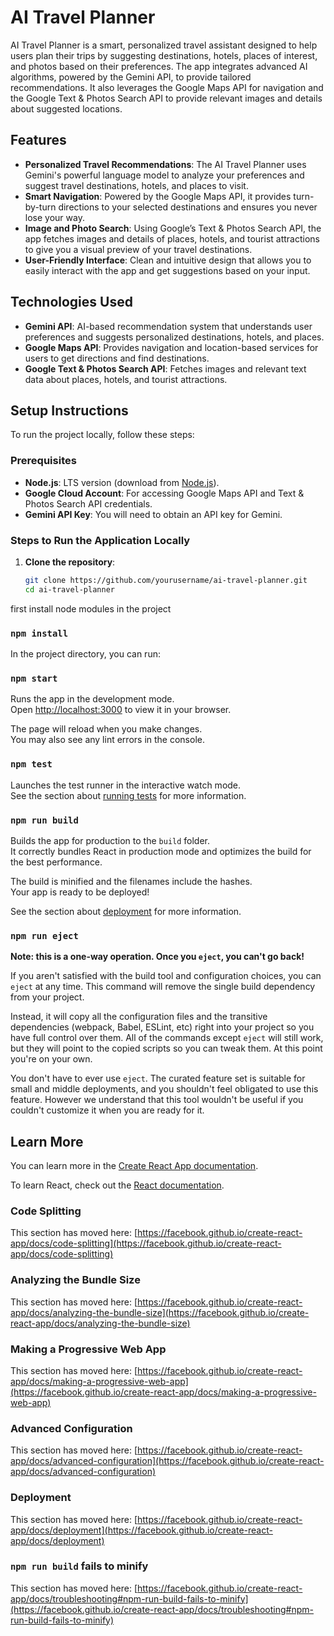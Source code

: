 
# AI Travel Planner

AI Travel Planner is a smart, personalized travel assistant designed to help users plan their trips by suggesting destinations, hotels, places of interest, and photos based on their preferences. The app integrates advanced AI algorithms, powered by the Gemini API, to provide tailored recommendations. It also leverages the Google Maps API for navigation and the Google Text & Photos Search API to provide relevant images and details about suggested locations.

## Features

- **Personalized Travel Recommendations**: The AI Travel Planner uses Gemini's powerful language model to analyze your preferences and suggest travel destinations, hotels, and places to visit.
- **Smart Navigation**: Powered by the Google Maps API, it provides turn-by-turn directions to your selected destinations and ensures you never lose your way.
- **Image and Photo Search**: Using Google’s Text & Photos Search API, the app fetches images and details of places, hotels, and tourist attractions to give you a visual preview of your travel destinations.
- **User-Friendly Interface**: Clean and intuitive design that allows you to easily interact with the app and get suggestions based on your input.

## Technologies Used

- **Gemini API**: AI-based recommendation system that understands user preferences and suggests personalized destinations, hotels, and places.
- **Google Maps API**: Provides navigation and location-based services for users to get directions and find destinations.
- **Google Text & Photos Search API**: Fetches images and relevant text data about places, hotels, and tourist attractions.

## Setup Instructions

To run the project locally, follow these steps:

### Prerequisites

- **Node.js**: LTS version (download from [Node.js](https://nodejs.org/)).
- **Google Cloud Account**: For accessing Google Maps API and Text & Photos Search API credentials.
- **Gemini API Key**: You will need to obtain an API key for Gemini.

### Steps to Run the Application Locally

1. **Clone the repository**:
   ```bash
   git clone https://github.com/yourusername/ai-travel-planner.git
   cd ai-travel-planner

first install node modules in the project   

### `npm install`



In the project directory, you can run:

### `npm start`

Runs the app in the development mode.\
Open [http://localhost:3000](http://localhost:3000) to view it in your browser.

The page will reload when you make changes.\
You may also see any lint errors in the console.

### `npm test`

Launches the test runner in the interactive watch mode.\
See the section about [running tests](https://facebook.github.io/create-react-app/docs/running-tests) for more information.

### `npm run build`

Builds the app for production to the `build` folder.\
It correctly bundles React in production mode and optimizes the build for the best performance.

The build is minified and the filenames include the hashes.\
Your app is ready to be deployed!

See the section about [deployment](https://facebook.github.io/create-react-app/docs/deployment) for more information.

### `npm run eject`

**Note: this is a one-way operation. Once you `eject`, you can't go back!**

If you aren't satisfied with the build tool and configuration choices, you can `eject` at any time. This command will remove the single build dependency from your project.

Instead, it will copy all the configuration files and the transitive dependencies (webpack, Babel, ESLint, etc) right into your project so you have full control over them. All of the commands except `eject` will still work, but they will point to the copied scripts so you can tweak them. At this point you're on your own.

You don't have to ever use `eject`. The curated feature set is suitable for small and middle deployments, and you shouldn't feel obligated to use this feature. However we understand that this tool wouldn't be useful if you couldn't customize it when you are ready for it.

## Learn More

You can learn more in the [Create React App documentation](https://facebook.github.io/create-react-app/docs/getting-started).

To learn React, check out the [React documentation](https://reactjs.org/).

### Code Splitting

This section has moved here: [https://facebook.github.io/create-react-app/docs/code-splitting](https://facebook.github.io/create-react-app/docs/code-splitting)

### Analyzing the Bundle Size

This section has moved here: [https://facebook.github.io/create-react-app/docs/analyzing-the-bundle-size](https://facebook.github.io/create-react-app/docs/analyzing-the-bundle-size)

### Making a Progressive Web App

This section has moved here: [https://facebook.github.io/create-react-app/docs/making-a-progressive-web-app](https://facebook.github.io/create-react-app/docs/making-a-progressive-web-app)

### Advanced Configuration

This section has moved here: [https://facebook.github.io/create-react-app/docs/advanced-configuration](https://facebook.github.io/create-react-app/docs/advanced-configuration)

### Deployment

This section has moved here: [https://facebook.github.io/create-react-app/docs/deployment](https://facebook.github.io/create-react-app/docs/deployment)

### `npm run build` fails to minify

This section has moved here: [https://facebook.github.io/create-react-app/docs/troubleshooting#npm-run-build-fails-to-minify](https://facebook.github.io/create-react-app/docs/troubleshooting#npm-run-build-fails-to-minify)
